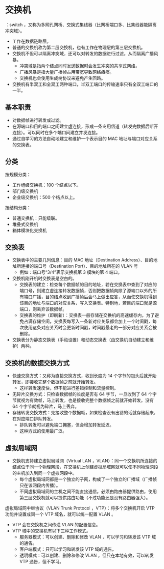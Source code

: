 # 交换机

：switch ，又称为多网孔网桥、交换式集线器（比网桥端口多、比集线器能隔离冲突域）。
- 工作在数据链路层。
- 普通的交换机称为第二层交换机，也有工作在物理层的第三层交换机。
- 交换机不但可以隔离冲突域，还可以对转发的数据进行过滤，从而隔离广播风暴。
  - 冲突域是指两个结点同时发送数据时会发生冲突的共享式网络。
  - 广播风暴是指大量广播帧占用带宽导致网络瘫痪。
  - 交换机也会使用生成树协议来避免产生回路。
- 交换机有半双工和全双工两种端口，半双工端口的传输速率只有全双工端口的一半。

## 基本职责

- 对数据帧进行转发或过滤。
- 在源端口和目的端口之间建立虚连接，形成一条专用信道（转发完数据后断开连接）。可以同时在多个端口间建立并发连接。
- 通过自学习的方法自动地建立和维护一个表示目的 MAC 地址与端口对应关系的交换表。

## 分类

按规模分类：
- 工作组级交换机：100 个结点以下。
- 部门级交换机
- 企业级交换机：500 个结点以上。

按结构分类：
- 普通交换机：只能级联。
- 堆叠式交换机
- 箱体模块化交换机

## 交换表

- 交换表中的主要几列信息：目的 MAC 地址（Destination Address）、目的地址所连接的端口号（Destination Port）、目的地址所在的 VLAN 号
  - 例如：端口号“3/4”表示交换机第 3 模块的第 4 端口。
- 交换机刚开机时交换表是空白的。
  - 交换表的建立：检查每个数据帧的目的地址，若在交换表中查到了对应的端口号，则建立虚连接转发数据帧，否则把数据帧向除了源端口以外的所有端口广播，目的结点收到广播帧后会马上做出应答，从而使交换机得到该目的地址与端口的对应关系，写入交换表。特别地，若目的端口就是源端口，则丢弃该数据帧。
  - 交换表的维护（即刷新）：交换表一般存储在交换机的高速缓存内，为了避免占满存储空间，交换表每写入一条新对应关系都会加上一个时间戳，每次使用这条对应关系时会更新时间戳，时间戳最老的一部分对应关系会被删除。
- 交换表分为静态交换表（手动设置）和动态交换表（由交换机自动建立和维护）两种。

## 交换机的数据交换方式

- 快速交换方式：又称为直接交换方式，收到长度为 14 个字节的包头后就开始转发，即接收完整个数据帧之前就开始转发。
  - 这样转发速度快，但不能进行差错控制和流量控制。
- 无碎片交换方式：只检查数据帧的长度是否有 64 字节，一旦收到了 64 个字节就视为有效帧，马上转发，也是接收完整个数据帧之前就开始转发。没有 64 个字节就视为碎片，马上丢弃。
- 存储转发交换方式：先接收整个数据帧，如果检查没有出错的话就存储起来，在对应端口排队转发。
  - 排队转发可以避免端口拥塞，但会增加转发延迟。
  - 这种方式的使用最广泛。

## 虚拟局域网

- 交换机支持建立虚拟局域网（Virtual LAN ，VLAN）：同一个交换机所连接的结点位于同一个物理网段，在交换机上创建虚拟局域网就可以使不同物理网段的主机加入到同一个虚拟网段中。
  - 每个虚拟局域网都是一个独立的子网，构成了一个独立的广播域（广播帧只在该网段内传播）。
  - 不同虚拟局域网的主机之间不能直接通信，必须由路由器提供路由，使用第三层交换机就可以提供路由功能（不过功能还是没有路由器强大）。

虚拟局域网中继协议（VLAN Trunk Protocol ，VTP）：将多个交换机开启 VTP 功能并设置成同一个 VTP 域名，就可以统一配置 VLAN 。
- VTP 会在交换机之间传递 VLAN 的配置信息。
- VTP 域中的交换机有以下三种工作模式。
  - 服务器模式：可以创建、删除和修改 VLAN ，可以学习和转发该 VTP 域的通告。
  - 客户端模式：只可以学习和转发该 VTP 域的通告。
  - 透明模式：可以创建、删除和修改 VLAN ，但只在本地有效，可以转发 VTP 通告，但不学习。
